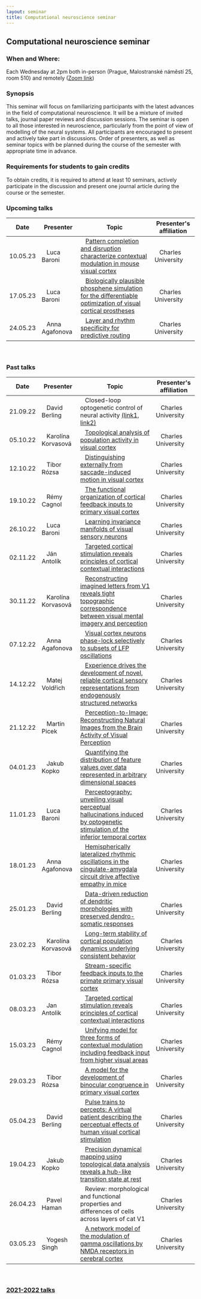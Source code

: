 ```yaml
---
layout: seminar
title: Computational neuroscience seminar
---
```


## Computational neuroscience seminar 

### When and Where: 
Each Wednesday at 2pm both in-person (Prague, Malostranské náměstí 25, room 510) and remotely ([Zoom link](https://cuni-cz.zoom.us/j/99670017268))

### Synopsis

This seminar will focus on familiarizing participants with the latest advances in the field of computational neuroscience. It will be a mixture of invited talks, journal paper reviews and discussion sessions. The seminar is open to all those interested in neuroscience, particularly from the point of view of modelling of the neural systems.
All participants are encouraged to present and actively take part in discussions. Order of presenters, as well as seminar topics with be planned during the course of the semester with appropriate time in advance.

### Requirements for students to gain credits

To obtain credits, it is required to attend at least 10 seminars, actively participate in the discussion and present one journal article during the course or the semester.

### Upcoming talks


|Date| Presenter | Topic  |  Presenter's affiliation |
|-------|---------------------------------|----|----|
|10.05.23 | &nbsp;&nbsp; Luca Baroni | &nbsp;&nbsp; [Pattern completion and disruption characterize contextual modulation in mouse visual cortex](https://www.biorxiv.org/content/10.1101/2023.03.13.532473v1.full.pdf)  | &nbsp;&nbsp; Charles University  |
|17.05.23 | &nbsp;&nbsp; Luca Baroni | &nbsp;&nbsp; [Biologically plausible phosphene simulation for the differentiable optimization of visual cortical prostheses](https://www.biorxiv.org/content/10.1101/2022.12.23.521749v1)  | &nbsp;&nbsp; Charles University  |
|24.05.23 | &nbsp;&nbsp; Anna Agafonova | &nbsp;&nbsp; [Layer and rhythm specificity for predictive routing](https://www.pnas.org/doi/10.1073/pnas.2014868117)  | &nbsp;&nbsp; Charles University  |

#### &nbsp;

### Past talks

|Date| Presenter |Topic  | Presenter's affiliation |
|----|---------- |------|-------------------------|
|21.09.22 | &nbsp;&nbsp; David Berling | &nbsp;&nbsp; Closed-loop optogenetic control of neural activity  [(link1,](https://doi.org/10.1088/1741-2552/abb89c) [link2)](https://doi.org/10.1088/1741-2552/aaa506 )  | &nbsp;&nbsp; Charles University  |
|05.10.22 | &nbsp;&nbsp;  Karolína Korvasová | &nbsp;&nbsp;  [Topological analysis of population activity in visual cortex](https://www.ncbi.nlm.nih.gov/pmc/articles/PMC2924880/)| &nbsp;&nbsp;  Charles University |
|12.10.22 | &nbsp;&nbsp;  Tibor  Rózsa | &nbsp;&nbsp; [Distinguishing externally from saccade-induced motion in visual cortex](https://www.nature.com/articles/s41586-022-05196-w)  | &nbsp;&nbsp; Charles University  |
|19.10.22 | &nbsp;&nbsp;  Rémy Cagnol | &nbsp;&nbsp;  [The functional organization of cortical feedback inputs to primary visual cortex](http://petreanulab.org/wp-content/uploads/2018/10/Marques-et-al.-Nature-Neuroscience-2018.pdf)| &nbsp;&nbsp;  Charles University |
|26.10.22 | &nbsp;&nbsp;  Luca  Baroni | &nbsp;&nbsp; [Learning invariance manifolds of visual sensory neurons](https://openreview.net/forum?id=2dQyENiU330) | &nbsp;&nbsp; Charles University  |
|02.11.22 | &nbsp;&nbsp;  Ján Antolík | &nbsp;&nbsp; [Targeted cortical stimulation reveals principles of cortical contextual interactions](https://www.biorxiv.org/content/10.1101/2022.06.22.497254v1)  | &nbsp;&nbsp; Charles University  |
|30.11.22 | &nbsp;&nbsp; Karolína Korvasová | &nbsp;&nbsp; [Reconstructing imagined letters from V1 reveals tight topographic correspondence between visual mental imagery and perception](https://link.springer.com/article/10.1007/s00429-019-01828-6) | &nbsp;&nbsp; Charles University  |
|07.12.22 | &nbsp;&nbsp;  Anna Agafonova | &nbsp;&nbsp; [Visual cortex neurons phase-lock selectively to subsets of LFP oscillations](https://journals.physiology.org/doi/full/10.1152/jn.00496.2018) | &nbsp;&nbsp; Charles University  |
|14.12.22 | &nbsp;&nbsp;  Matej Voldřich | &nbsp;&nbsp; [Experience drives the development of novel, reliable cortical sensory representations from endogenously structured networks](https://www.biorxiv.org/content/10.1101/2022.11.14.516507v1)  | &nbsp;&nbsp; Charles University  |
|21.12.22 | &nbsp;&nbsp;  Martin Picek | &nbsp;&nbsp; [Perception-to-Image: Reconstructing Natural Images from the Brain Activity of Visual Perception](https://link.springer.com/article/10.1007/s10439-020-02502-3)  | &nbsp;&nbsp; Charles University  |
|04.01.23| &nbsp;&nbsp;  Jakub Kopko | &nbsp;&nbsp; [Quantifying the distribution of feature values over data represented in arbitrary dimensional spaces](https://www.biorxiv.org/content/10.1101/2022.11.23.517657v1) | &nbsp;&nbsp; Charles University  |
|11.01.23| &nbsp;&nbsp;  Luca Baroni | &nbsp;&nbsp; [Perceptography: unveiling visual perceptual hallucinations induced by optogenetic stimulation of the inferior temporal cortex](https://www.biorxiv.org/content/10.1101/2022.10.24.513337v1) | &nbsp;&nbsp; Charles University  |
|18.01.23| &nbsp;&nbsp;  Anna Agafonova | &nbsp;&nbsp; [Hemispherically lateralized rhythmic oscillations in the cingulate-amygdala circuit drive affective empathy in mice](https://www.cell.com/neuron/pdf/S0896-6273(22)01000-5.pdf) | &nbsp;&nbsp; Charles University  |
|25.01.23| &nbsp;&nbsp;  David Berling | &nbsp;&nbsp; [Data-driven reduction of dendritic morphologies with preserved dendro-somatic responses](https://elifesciences.org/articles/60936) | &nbsp;&nbsp; Charles University  |
|23.02.23| &nbsp;&nbsp;  Karolína Korvasová  | &nbsp;&nbsp; [Long-term stability of cortical population dynamics underlying consistent behavior](https://www.nature.com/articles/s41593-019-0555-4) | &nbsp;&nbsp; Charles University  |
|01.03.23| &nbsp;&nbsp;  Tibor  Rózsa  | &nbsp;&nbsp; [Stream-specific feedback inputs to the primate primary visual cortex](https://europepmc.org/backend/ptpmcrender.fcgi?accid=PMC7801467&blobtype=pdf) | &nbsp;&nbsp; Charles University  |
|08.03.23| &nbsp;&nbsp;  Jan Antolik | &nbsp;&nbsp; [Targeted cortical stimulation reveals principles of cortical contextual interactions](https://www.biorxiv.org/content/10.1101/2022.06.22.497254v1) | &nbsp;&nbsp; Charles University  |
|15.03.23 | &nbsp;&nbsp;  Rémy Cagnol | &nbsp;&nbsp;  [Unifying model for three forms of contextual modulation including feedback input from higher visual areas](https://www.biorxiv.org/content/10.1101/2022.05.27.493753v1.full.pdf)| &nbsp;&nbsp;  Charles University |
|29.03.23 | &nbsp;&nbsp;  Tibor  Rózsa | &nbsp;&nbsp; [A model for the development of binocular congruence in primary visual cortex](https://www.nature.com/articles/s41598-022-16739-6)  | &nbsp;&nbsp; Charles University  |
|05.04.23 | &nbsp;&nbsp; David Berling | &nbsp;&nbsp; [Pulse trains to percepts: A virtual patient describing the perceptual effects of human visual cortical stimulation](https://doi.org/10.1101/2023.03.18.532424) | &nbsp;&nbsp; Charles University  |
|19.04.23 | &nbsp;&nbsp; Jakub Kopko | &nbsp;&nbsp; [Precision dynamical mapping using topological data analysis reveals a hub-like transition state at rest](https://www.nature.com/articles/s41467-022-32381-2) | &nbsp;&nbsp; Charles University  |
|26.04.23 | &nbsp;&nbsp; Pavel Haman | &nbsp;&nbsp; Review: morphological and functional properties and differences of cells across layers of cat V1 | &nbsp;&nbsp; Charles University  |
|03.05.23 | &nbsp;&nbsp; Yogesh Singh | &nbsp;&nbsp; [A network model of the modulation of gamma oscillations by NMDA receptors in cerebral cortex](https://www.biorxiv.org/content/biorxiv/early/2022/10/04/2021.12.21.473671.full.pdf)  | &nbsp;&nbsp; Charles University  |

#### &nbsp;

### [2021-2022 talks](./compneuroseminar2021.html)